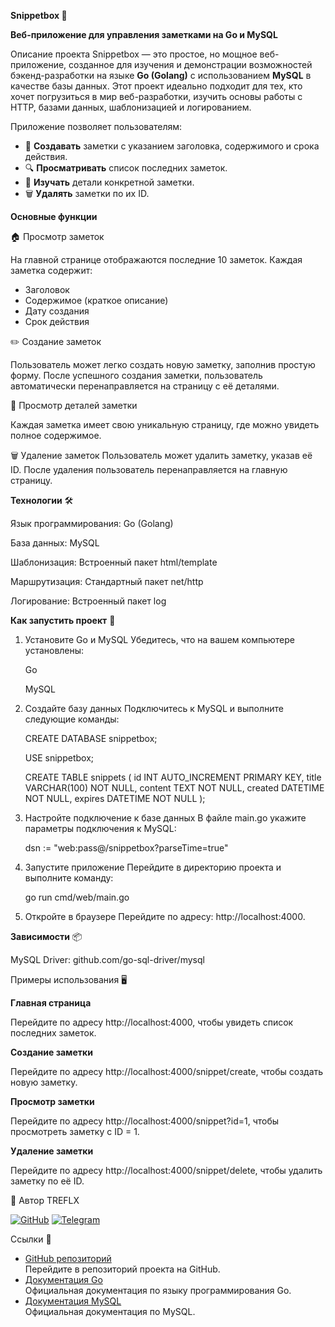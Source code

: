 <b>Snippetbox 🚀

Веб-приложение для управления заметками на Go и MySQL</b>

Описание проекта
Snippetbox — это простое, но мощное веб-приложение, созданное для изучения и демонстрации возможностей бэкенд-разработки на языке <strong>Go (Golang)</strong> с использованием <strong>MySQL</strong> в качестве базы данных. Этот проект идеально подходит для тех, кто хочет погрузиться в мир веб-разработки, изучить основы работы с HTTP, базами данных, шаблонизацией и логированием.

Приложение позволяет пользователям:
<ul>
  <li>📝 <strong>Создавать</strong> заметки с указанием заголовка, содержимого и срока действия.</li>
  <li>🔍 <strong>Просматривать</strong> список последних заметок.</li>
  <li>📄 <strong>Изучать</strong> детали конкретной заметки.</li>
  <li>🗑️ <strong>Удалять</strong> заметки по их ID.</li>
</ul>

<strong>Основные функции</strong>

🏠 Просмотр заметок

На главной странице отображаются последние 10 заметок. Каждая заметка содержит:
<ul>
  <li>Заголовок</li>
  <li>Содержимое (краткое описание)</li>
  <li>Дату создания</li>
  <li>Срок действия</li>
</ul>

✏️ Создание заметок

Пользователь может легко создать новую заметку, заполнив простую форму. После успешного создания заметки, пользователь автоматически перенаправляется на страницу с её деталями.

🔎 Просмотр деталей заметки

Каждая заметка имеет свою уникальную страницу, где можно увидеть полное содержимое.

🗑️ Удаление заметок
Пользователь может удалить заметку, указав её ID. После удаления пользователь перенаправляется на главную страницу.

<b>Технологии</b> 🛠️

Язык программирования: Go (Golang)

База данных: MySQL

Шаблонизация: Встроенный пакет html/template

Маршрутизация: Стандартный пакет net/http

Логирование: Встроенный пакет log

<b>Как запустить проект</b> 🚀
<ol>
  <li>Установите Go и MySQL
Убедитесь, что на вашем компьютере установлены:

Go

MySQL
</li>
<li>Создайте базу данных
Подключитесь к MySQL и выполните следующие команды:

CREATE DATABASE snippetbox;

USE snippetbox;

CREATE TABLE snippets (
    id INT AUTO_INCREMENT PRIMARY KEY,
    title VARCHAR(100) NOT NULL,
    content TEXT NOT NULL,
    created DATETIME NOT NULL,
    expires DATETIME NOT NULL
);</li>
<li>Настройте подключение к базе данных
В файле main.go укажите параметры подключения к MySQL:

dsn := "web:pass@/snippetbox?parseTime=true"</li>
<li>Запустите приложение
Перейдите в директорию проекта и выполните команду:

go run cmd/web/main.go</li>
<li>Откройте в браузере
Перейдите по адресу: http://localhost:4000.</li>
</ol>








<b>Зависимости</b> 📦

MySQL Driver: github.com/go-sql-driver/mysql

Примеры использования 🖥️

<b>Главная страница</b>

Перейдите по адресу http://localhost:4000, чтобы увидеть список последних заметок.

<b>Создание заметки</b>

Перейдите по адресу http://localhost:4000/snippet/create, чтобы создать новую заметку.

<b>Просмотр заметки</b>

Перейдите по адресу http://localhost:4000/snippet?id=1, чтобы просмотреть заметку с ID = 1.

<b>Удаление заметки</b>

Перейдите по адресу http://localhost:4000/snippet/delete, чтобы удалить заметку по её ID.


👤 Автор
TREFLX

[![GitHub](https://img.shields.io/badge/GitHub-TREFLX-blue?style=flat&logo=github)](https://github.com/TREFLX)
[![Telegram](https://img.shields.io/badge/Telegram-Treflx-blue?style=flat&logo=telegram)](https://t.me/Treflx)


Ссылки 🔗

- [GitHub репозиторий](https://github.com/TREFLX/Snippetbox)  
  Перейдите в репозиторий проекта на GitHub.
- [Документация Go](https://golang.org/doc/)  
  Официальная документация по языку программирования Go.
- [Документация MySQL](https://dev.mysql.com/doc/)  
  Официальная документация по MySQL.
